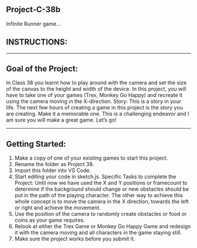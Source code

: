 ## Project-C-38b
Infinite Runner game... 

## INSTRUCTIONS:
____________________________________________________________________________________
## Goal of the Project:
In Class 38 you learnt how to play around with the camera and set the size of the canvas to
the height and width of the device.
In this project, you will have to take one of your games (Trex, Monkey Go Happy) and
recreate it using the camera moving in the X-direction.
Story:
This is a story in your life. The next few hours of creating a game in this project is the story
you are creating. Make it a memorable one.
This is a challenging endeavor and I am sure you will make a great game. Let’s go!
____________________________________________________________________________________
## Getting Started:
1. Make a copy of one of your existing games to start this project.
2. Rename the folder as Project 38.
3. Import this folder into VS Code.
4. Start editing your code in sketch.js.
Specific Tasks to complete the Project:
Until now we have used the X and Y positions or framecount to determine if the
background should change or new obstacles should be put in the path of the playing
character.
The other way to achieve this whole concept is to move the camera in the X direction,
towards the left or right and achieve the movement.
1. Use the position of the camera to randomly create obstacles or food or coins as your
game requires.
2. Relook at either the Trex Game or Monkey Go Happy Game and redesign it with the
camera moving and all characters in the game staying still.
3. Make sure the project works before you submit it.


